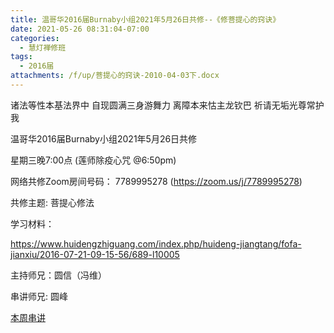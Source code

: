 ```yaml
---
title: 温哥华2016届Burnaby小组2021年5月26日共修--《修菩提心的窍诀》
date: 2021-05-26 08:31:04-07:00
categories:
  - 慧灯禅修班
tags:
  - 2016届
attachments: /f/up/菩提心的窍诀-2010-04-03下.docx
---
```

诸法等性本基法界中 自现圆满三身游舞力 离障本来怙主龙钦巴 祈请无垢光尊常护我

温哥华2016届Burnaby小组2021年5月26日共修 

星期三晚7:00点 (莲师除疫心咒 @6:50pm)

网络共修Zoom房间号码： 7789995278 (<https://zoom.us/j/7789995278>)

共修主题: 菩提心修法

学习材料：

<https://www.huidengzhiguang.com/index.php/huideng-jiangtang/fofa-jianxiu/2016-07-21-09-15-56/689-l10005>



主持师兄：圆信（冯维）

串讲师兄: 圆峰

[本周串讲](https://hdvblob.blob.core.windows.net/hdv/f/up/菩提心的窍诀-2010-04-03下.docx)
